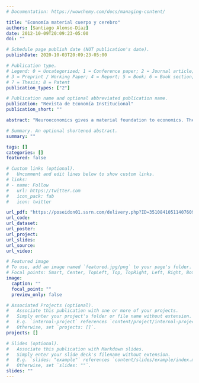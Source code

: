 ```yaml
---
# Documentation: https://wowchemy.com/docs/managing-content/

title: "Economía material cuerpo y cerebro"
authors: [Santiago Alonso-Díaz]
date: 2012-10-09T20:09:23-05:00
doi: ""

# Schedule page publish date (NOT publication's date).
publishDate: 2020-10-03T20:09:23-05:00

# Publication type.
# Legend: 0 = Uncategorized; 1 = Conference paper; 2 = Journal article;
# 3 = Preprint / Working Paper; 4 = Report; 5 = Book; 6 = Book section;
# 7 = Thesis; 8 = Patent
publication_types: ["2"]

# Publication name and optional abbreviated publication name.
publication: "Revista de Economía Institucional"
publication_short: ""

abstract: "Neuroeconomics gives a material foundation to economics. The basic framework of this paper is one that takes into account cognitive psychology, economics, biology and neuroscience in general. Specifically, it is a review of findings which aim to make explicit the idea that it is the body and brain that determine individual economic behaviour. In other words, decisions are a function of revealed biology. The basic hypothesis is that a rational organism must be consistent with its revealed biology."

# Summary. An optional shortened abstract.
summary: ""

tags: []
categories: []
featured: false

# Custom links (optional).
#   Uncomment and edit lines below to show custom links.
# links:
# - name: Follow
#   url: https://twitter.com
#   icon_pack: fab
#   icon: twitter

url_pdf: "https://poseidon01.ssrn.com/delivery.php?ID=351084105114076093071000113124126074037024090008032052023105010111104103092000065011059012033058039112110023084115096088082102103046069078020025005097091109101027007006042075025093010085112072083106095085024113031090124096104090022122095026006001017&EXT=pdf"
url_code:
url_dataset:
url_poster:
url_project:
url_slides:
url_source:
url_video:

# Featured image
# To use, add an image named `featured.jpg/png` to your page's folder. 
# Focal points: Smart, Center, TopLeft, Top, TopRight, Left, Right, BottomLeft, Bottom, BottomRight.
image:
  caption: ""
  focal_point: ""
  preview_only: false

# Associated Projects (optional).
#   Associate this publication with one or more of your projects.
#   Simply enter your project's folder or file name without extension.
#   E.g. `internal-project` references `content/project/internal-project/index.md`.
#   Otherwise, set `projects: []`.
projects: []

# Slides (optional).
#   Associate this publication with Markdown slides.
#   Simply enter your slide deck's filename without extension.
#   E.g. `slides: "example"` references `content/slides/example/index.md`.
#   Otherwise, set `slides: ""`.
slides: ""
---
```

